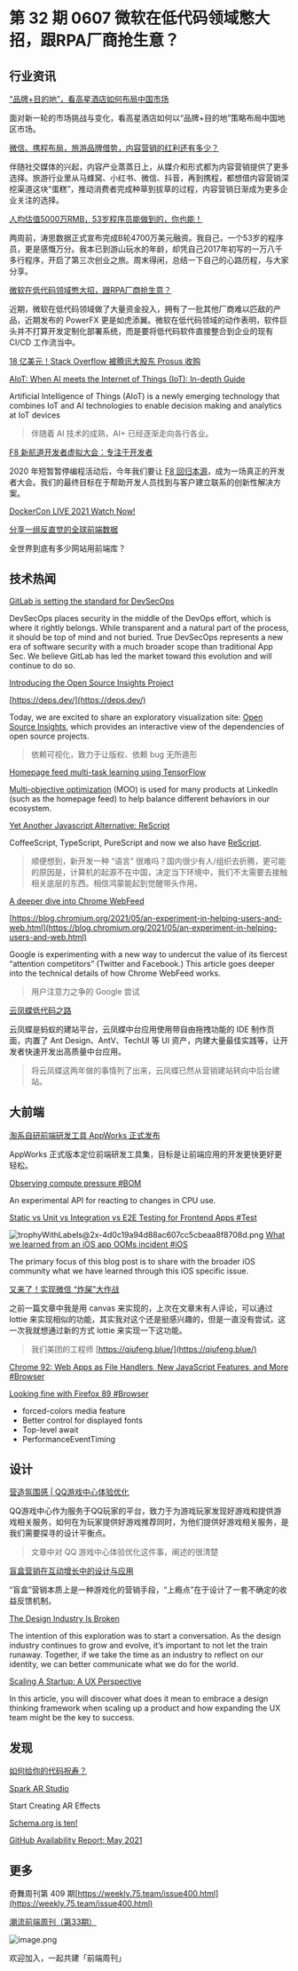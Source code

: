 # 第 32 期 0607 微软在低代码领域憋大招，跟RPA厂商抢生意？
## 行业资讯
[“品牌+目的地”，看高星酒店如何布局中国市场](https://mp.weixin.qq.com/s/ao0H-Wxx9ceelh9rBI2X8Q)

面对新一轮的市场挑战与变化，看高星酒店如何以“品牌+目的地”策略布局中国地区市场。

[微信、携程布局，旅游品牌借势，内容营销的红利还有多少？](https://mp.weixin.qq.com/s/bbx_rwjgJgmM9EgQhuzbEQ)

伴随社交媒体的兴起，内容产业蒸蒸日上，从媒介和形式都为内容营销提供了更多选择。旅游行业里从马蜂窝、小红书、微信、抖音，再到携程，都想借内容营销深挖渠道这块“蛋糕”，推动消费者完成种草到拔草的过程，内容营销日渐成为更多企业关注的选择。

[人均估值5000万RMB，53岁程序员能做到的，你也能！](https://mp.weixin.qq.com/s/iT-wWGskSJdtAkJsOLJWuw)

两周前，涛思数据正式宣布完成B轮4700万美元融资。我自己，一个53岁的程序员，更是感慨万分。我本已到游山玩水的年龄，却凭自己2017年初写的一万八千多行程序，开启了第三次创业之旅。周末得闲，总结一下自己的心路历程，与大家分享。

[微软在低代码领域憋大招，跟RPA厂商抢生意？](https://mp.weixin.qq.com/s/DRZVcELhDt7PNZyOaHbvHw)

近期，微软在低代码领域做了大量资金投入，拥有了一批其他厂商难以匹敌的产品，近期发布的 PowerFX 更是如虎添翼。微软在低代码领域的动作表明，软件巨头并不打算开发定制化部署系统，而是要将低代码软件直接整合到企业的现有 CI/CD 工作流当中。

[18 亿美元！Stack Overflow 被腾讯大股东 Prosus 收购](https://mp.weixin.qq.com/s/CqbSxBTvypyXzInVjBaTSg)


[AIoT: When AI meets the Internet of Things (IoT): In-depth Guide](https://research.aimultiple.com/aiot/)

Artificial Intelligence of Things (AIoT) is a newly emerging technology that combines IoT and AI technologies to enable decision making and analytics at IoT devices
> 伴随着 AI 技术的成熟，AI+ 已经逐渐走向各行各业。


[F8 新航道开发者虚拟大会：专注于开发者](https://developers.facebook.com/blog/post/2021/06/02/f8-refresh-all-about-developers/)

2020 年短暂暂停编程活动后，今年我们要让 [F8 回归本源](https://developers.facebook.com/blog/post/2021/03/23/join-us-f8-refresh-june-2/)，成为一场真正的开发者大会。我们的最终目标在于帮助开发人员找到与客户建立联系的创新性解决方案。

[DockerCon LIVE 2021 Watch Now!](https://docker.events.cube365.net/dockercon-live/2021/)


[分享一组反直觉的全球前端数据](https://mp.weixin.qq.com/s/uCnsU-S4IG7BfccSzu5CAw)

全世界到底有多少网站用前端库？

## 技术热闻
[GitLab is setting the standard for DevSecOps](https://about.gitlab.com/blog/2021/06/01/gitlab-is-setting-standard-for-devsecops/)

DevSecOps places security in the middle of the DevOps effort, which is where it rightly belongs. While transparent and a natural part of the process, it should be top of mind and not buried. True DevSecOps represents a new era of software security with a much broader scope than traditional App Sec. We believe GitLab has led the market toward this evolution and will continue to do so.

[Introducing the Open Source Insights Project](https://opensource.googleblog.com/2021/06/introducing-open-source-insights-project.html)


[https://deps.dev/](https://deps.dev/)

Today, we are excited to share an exploratory visualization site: [Open Source Insights](https://deps.dev/), which provides an interactive view of the dependencies of open source projects.
> 依赖可视化，致力于让版权、依赖 bug 无所遁形


[Homepage feed multi-task learning using TensorFlow](https://engineering.linkedin.com/blog/2021/homepage-feed-multi-task-learning-using-tensorflow)

[Multi-objective optimization](https://en.wikipedia.org/wiki/Multi-objective_optimization) (MOO) is used for many products at LinkedIn (such as the homepage feed) to help balance different behaviors in our ecosystem.

[Yet Another Javascript Alternative: ReScript](https://blog.bitsrc.io/yet-another-javascript-alternative-rescript-2ae470f851e7)

CoffeeScript, TypeScript, PureScript and now we also have [ReScript](https://rescript-lang.org/).
> 顺便想到，新开发一种 “语言” 很难吗？国内很少有人/组织去折腾，更可能的原因是，计算机的起源不在中国，决定当下环境中，我们不太需要去接触相关底层的东西。相信鸿蒙能起到觉醒带头作用。


[A deeper dive into Chrome WebFeed](https://www.ctrl.blog/entry/chrome-follow-feeds.html)


[https://blog.chromium.org/2021/05/an-experiment-in-helping-users-and-web.html](https://blog.chromium.org/2021/05/an-experiment-in-helping-users-and-web.html)

Google is experimenting with a new way to undercut the value of its fiercest “attention competitors” (Twitter and Facebook.) This article goes deeper into the technical details of how Chrome WebFeed works.
> 用户注意力之争的 Google 尝试


[云凤蝶低代码之路](https://mp.weixin.qq.com/s/uWLwjJ-fjDL2BR2i7aebVw)

云凤蝶是蚂蚁的建站平台，云凤蝶中台应用使用带自由拖拽功能的 IDE 制作页面，内置了 Ant Design、AntV、TechUI 等 UI 资产，内建大量最佳实践等，让开发者快速开发出高质量中台应用。
> 将云凤蝶这两年做的事情列了出来，云凤蝶已然从营销建站转向中后台建站。


## 大前端
[淘系自研前端研发工具 AppWorks 正式发布](https://mp.weixin.qq.com/s/KqWEiYtdi0Y9kRe-vVv_fw)

AppWorks 正式版本定位前端研发工具集，目标是让前端应用的开发更快更好更轻松。

[Observing compute pressure #BOM](https://web.dev/compute-pressure/)

An experimental API for reacting to changes in CPU use.

[Static vs Unit vs Integration vs E2E Testing for Frontend Apps #Test](https://kentcdodds.com/blog/static-vs-unit-vs-integration-vs-e2e-tests)

![trophyWithLabels@2x-4d0c19a94d88ac607cc5cbeaa8f8708d.png](https://cdn.nlark.com/yuque/0/2021/png/85771/1622930258227-0ae18bac-3630-4ab5-93d9-c24eaf12db6a.png#clientId=u24317023-b267-4&from=paste&height=380&id=ufc3a5464&margin=%5Bobject%20Object%5D&name=trophyWithLabels%402x-4d0c19a94d88ac607cc5cbeaa8f8708d.png&originHeight=1520&originWidth=1484&originalType=binary&ratio=2&size=197238&status=done&style=none&taskId=u35623969-cf26-42e7-bd06-1371f171213&width=371)
[What we learned from an iOS app OOMs incident #iOS](https://medium.com/pinterest-engineering/what-we-learned-from-an-ios-app-ooms-incident-eb31eada251)

The primary focus of this blog post is to share with the broader iOS community what we have learned through this iOS specific issue.

[又来了！实现微信 “炸屎”大作战](https://mp.weixin.qq.com/s/sUDz1PgIsYlVOcXyjsb-7Q)

之前一篇文章中我是用 canvas 来实现的，上次在文章末有人评论，可以通过 lottie 来实现相似的功能，其实我对这个还是挺感兴趣的，但是一直没有尝试，这一次我就想通过新的方式 lottie 来实现一下这功能。
> 我们美团的工程师 [https://qiufeng.blue/](https://qiufeng.blue/)


[Chrome 92: Web Apps as File Handlers, New JavaScript Features, and More #Browser](https://blog.chromium.org/2021/06/chrome-92-web-apps-as-file-handlers-new.html)


[Looking fine with Firefox 89 #Browser](https://hacks.mozilla.org/2021/06/looking-fine-with-firefox-89/)


- forced-colors media feature
- Better control for displayed fonts
- Top-level await
- PerformanceEventTiming

## 设计
[营造氛围感 | QQ游戏中心体验优化](https://mp.weixin.qq.com/s/ER91Jukb6mtX1_qaFZ5alA)

QQ游戏中心作为服务于QQ玩家的平台，致力于为游戏玩家发现好游戏和提供游戏相关服务，如何在为玩家提供好游戏推荐同时，为他们提供好游戏相关服务，是我们需要探寻的设计平衡点。
> 文章中对 QQ 游戏中心体验优化这件事，阐述的很清楚


[盲盒营销在互动增长中的设计与应用](https://mp.weixin.qq.com/s/3NPHNzfG5WsresHdURqiaA)

“盲盒”营销本质上是一种游戏化的营销手段，“上瘾点”在于设计了一套不确定的收益反馈机制。

[The Design Industry Is Broken](https://blog.prototypr.io/the-design-industry-is-broken-4f3fa4a6b832)

The intention of this exploration was to start a conversation. As the design industry continues to grow and evolve, it’s important to not let the train runaway. Together, if we take the time as an industry to reflect on our identity, we can better communicate what we do for the world.

[Scaling A Startup: A UX Perspective](https://uxmag.com/articles/scaling-a-startup-a-ux-perspective)

In this article, you will discover what does it mean to embrace a design thinking framework when scaling up a product and how expanding the UX team might be the key to success.

## 发现
[如何给你的代码祝寿？](https://mp.weixin.qq.com/s/5IoNkOkTfdZ6fHAOifovGw)


[Spark AR Studio](https://sparkar.facebook.com/ar-studio/)

Start Creating AR Effects

[Schema.org is ten!](http://blog.schema.org/2021/06/schemaorg-is-ten.html)


[GitHub Availability Report: May 2021](https://github.blog/2021-06-02-github-availability-report-may-2021/)


## 更多
奇舞周刊第 409 期[https://weekly.75.team/issue400.html](https://weekly.75.team/issue400.html)

[潮流前端周刊（第33期）](https://mp.weixin.qq.com/s/oUA0tyJL0FXBTXVTMhNcBw)

![image.png](https://cdn.nlark.com/yuque/0/2020/png/85771/1605930034828-7fc81343-651f-4a15-8465-eebe5a23cf61.png#height=31&id=C5Hpa&margin=%5Bobject%20Object%5D&name=image.png&originHeight=90&originWidth=2186&originalType=binary&ratio=1&size=14325&status=done&style=none&width=746)


欢迎加入，一起共建「前端周刊」
